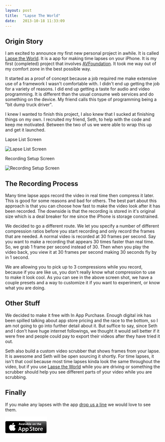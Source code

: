 ```yaml
---
layout: post
title:  "Lapse The World"
date:   2013-10-18 11:33:09
---
```


## Origin Story

I am excited to announce my first new personal project in awhile. It is called [Lapse the World](http://lapsetheworld.com/). It is a app for making time lapses on your iPhone. It is my first (completed) project that involves [AVFoundation](https://developer.apple.com/av-foundation/). It took me way out of my comfort zone in the best possible way.

It started as a proof of concept because a job required me make extensive use of a framework I wasn't comfortable with. I didn't end up getting the job for a variety of reasons. I did end up getting a taste for audio and video programming. It is different than the usual consume web services and do something on the device. My friend calls this type of programming being a "bit dump truck driver". 

I knew I wanted to finish this project, I also knew that I sucked at finishing things on my own. I recruited my friend, Seth, to help with the code and keep me motivated. Between the two of us we were able to wrap this up and get it launched.

<div class="row">

  <div class="text-center screen_shot span6">
    <p class="caption">Lapse List Screen</p>
    <img src="http://lapsetheworld.com/img/1.png" alt="Lapse List Screen" />
  </div> 

  <div class="text-center screen_shot span6">
    <p class="caption">Recording Setup Screen</p>
    <img src="http://lapsetheworld.com/img/2.png" alt="Recording Setup Screen" />
  </div> 
</div>

## The Recording Process

Many time lapse apps record the video in real time then compress it later. This is good for some reasons and bad for others. The best part about this approach is that you can choose how fast to make the video look after it has been recorded. The downside is that the recording is stored in it's original size which is a deal breaker for me since the iPhone is storage constrained.

We decided to go a different route. We let you specify a number of different compression ratios before you start recording and only record the frames that are needed. A normal video is recorded at 30 frames per second. Say you want to make a recording that appears 30 times faster than real time. So, we grab 1 frame per second instead of 30. Then when you play the video back, you view it at 30 frames per second making 30 seconds fly by in 1 second.

We are allowing you to pick up to 3 compressions while you record, because if you are like us, you don't really know what compression to use to make it look cool. As you can see in the above screen shot, we have a couple presets and a way to customize it if you want to experiment, or know what you are doing.

## Other Stuff

We decided to make it free with In App Purchase. Enough digital ink has been spilled talking about app store pricing and the race to the bottom, so I am not going to go into further detail about it. But suffice to say, since Seth and I don't have huge internet followings, we thought it would sell better if it were free and people could pay to export their videos after they have tried it out.

Seth also build a custom video scrubber that shows frames from your lapse. It is awesome and Seth will be open sourcing it shortly. For time lapses, it isn't that cool because most time lapses kinda look the same throughout the video, but if you use [Lapse the World](http://lapsetheworld.com/) while you are driving or something the scrubber should help you see different parts of your video while you are scrubbing.

## Finally

If you make any lapses with the app [drop us a line](mailto:support@lapsetheworld.com) we would love to see them.

<div class="row">

  <div class="text-center screen_shot span12">
    <a href="https://itunes.apple.com/us/app/lapse-the-world/id712798885?ls=1&mt=8&at=11lbUE&ct=schlu_org"><img src="/img/Available_on_the_App_Store_Badge_US-UK_135x40.png" /></a>
  </div>
</div>
